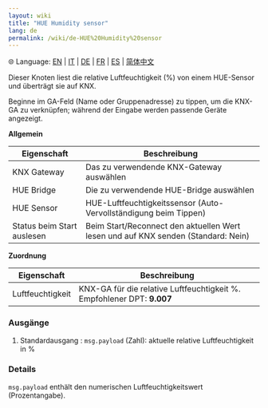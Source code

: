 ```yaml
---
layout: wiki
title: "HUE Humidity sensor"
lang: de
permalink: /wiki/de-HUE%20Humidity%20sensor
---
```

🌐 Language: [EN](https://supergiovane.github.io/node-red-contrib-knx-ultimate/wiki/HUE%20Humidity%20sensor) | [IT](https://supergiovane.github.io/node-red-contrib-knx-ultimate/wiki/it-HUE%20Humidity%20sensor) | [DE](https://supergiovane.github.io/node-red-contrib-knx-ultimate/wiki/de-HUE%20Humidity%20sensor) | [FR](https://supergiovane.github.io/node-red-contrib-knx-ultimate/wiki/fr-HUE%20Humidity%20sensor) | [ES](https://supergiovane.github.io/node-red-contrib-knx-ultimate/wiki/es-HUE%20Humidity%20sensor) | [简体中文](https://supergiovane.github.io/node-red-contrib-knx-ultimate/wiki/zh-CN-HUE%20Humidity%20sensor)

Dieser Knoten liest die relative Luftfeuchtigkeit (%) von einem HUE-Sensor und überträgt sie auf KNX.

Beginne im GA-Feld (Name oder Gruppenadresse) zu tippen, um die KNX-GA zu verknüpfen; während der Eingabe werden passende Geräte angezeigt.

**Allgemein**

|Eigenschaft|Beschreibung|
|--|--|
| KNX Gateway | Das zu verwendende KNX-Gateway auswählen |
| HUE Bridge | Die zu verwendende HUE-Bridge auswählen |
| HUE Sensor | HUE-Luftfeuchtigkeitssensor (Auto-Vervollständigung beim Tippen) |
| Status beim Start auslesen | Beim Start/Reconnect den aktuellen Wert lesen und auf KNX senden (Standard: Nein) |

**Zuordnung**

|Eigenschaft|Beschreibung|
|--|--|
| Luftfeuchtigkeit | KNX-GA für die relative Luftfeuchtigkeit %. Empfohlener DPT: <b>9.007</b> |

### Ausgänge

1. Standardausgang
   : `msg.payload` (Zahl): aktuelle relative Luftfeuchtigkeit in %

### Details

`msg.payload` enthält den numerischen Luftfeuchtigkeitswert (Prozentangabe).
